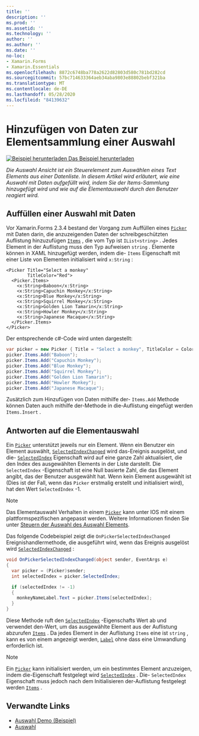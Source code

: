 ```yaml
---
title: ''
description: ''
ms.prod: ''
ms.assetid: ''
ms.technology: ''
author: ''
ms.author: ''
ms.date: ''
no-loc:
- Xamarin.Forms
- Xamarin.Essentials
ms.openlocfilehash: 8872c6748ba778a2622d82803d580c781bd282cd
ms.sourcegitcommit: 57bc714633364aeb34aba9803e88802bebf321ba
ms.translationtype: MT
ms.contentlocale: de-DE
ms.lasthandoff: 05/28/2020
ms.locfileid: "84139632"
---
```

# <a name="adding-data-to-a-pickers-items-collection"></a>Hinzufügen von Daten zur Elementsammlung einer Auswahl

[![Beispiel herunterladen](~/media/shared/download.png) Das Beispiel herunterladen](https://docs.microsoft.com/samples/xamarin/xamarin-forms-samples/userinterface-pickerdemo)

_Die Auswahl Ansicht ist ein Steuerelement zum Auswählen eines Text Elements aus einer Datenliste. In diesem Artikel wird erläutert, wie eine Auswahl mit Daten aufgefüllt wird, indem Sie der Items-Sammlung hinzugefügt wird und wie auf die Elementauswahl durch den Benutzer reagiert wird._

## <a name="populating-a-picker-with-data"></a>Auffüllen einer Auswahl mit Daten

Vor Xamarin.Forms 2.3.4 bestand der Vorgang zum Auffüllen eines [`Picker`](xref:Xamarin.Forms.Picker) mit Daten darin, die anzuzeigenden Daten der schreibgeschützten Auflistung hinzuzufügen [`Items`](xref:Xamarin.Forms.Picker.Items) , die vom Typ ist `IList<string>` . Jedes Element in der Auflistung muss den Typ aufweisen `string` . Elemente können in XAML hinzugefügt werden, indem die- `Items` Eigenschaft mit einer Liste von Elementen initialisiert wird `x:String` :

```xaml
<Picker Title="Select a monkey"
        TitleColor="Red">
  <Picker.Items>
    <x:String>Baboon</x:String>
    <x:String>Capuchin Monkey</x:String>
    <x:String>Blue Monkey</x:String>
    <x:String>Squirrel Monkey</x:String>
    <x:String>Golden Lion Tamarin</x:String>
    <x:String>Howler Monkey</x:String>
    <x:String>Japanese Macaque</x:String>
  </Picker.Items>
</Picker>
```

Der entsprechende c#-Code wird unten dargestellt:

```csharp
var picker = new Picker { Title = "Select a monkey", TitleColor = Color.Red };
picker.Items.Add("Baboon");
picker.Items.Add("Capuchin Monkey");
picker.Items.Add("Blue Monkey");
picker.Items.Add("Squirrel Monkey");
picker.Items.Add("Golden Lion Tamarin");
picker.Items.Add("Howler Monkey");
picker.Items.Add("Japanese Macaque");
```

Zusätzlich zum Hinzufügen von Daten mithilfe der- `Items.Add` Methode können Daten auch mithilfe der-Methode in die-Auflistung eingefügt werden `Items.Insert` .

## <a name="responding-to-item-selection"></a>Antworten auf die Elementauswahl

Ein [`Picker`](xref:Xamarin.Forms.Picker) unterstützt jeweils nur ein Element. Wenn ein Benutzer ein Element auswählt, [`SelectedIndexChanged`](xref:Xamarin.Forms.Picker.SelectedIndexChanged) wird das-Ereignis ausgelöst, und die- [`SelectedIndex`](xref:Xamarin.Forms.Picker.SelectedIndex) Eigenschaft wird auf eine ganze Zahl aktualisiert, die den Index des ausgewählten Elements in der Liste darstellt. Die `SelectedIndex` -Eigenschaft ist eine Null basierte Zahl, die das Element angibt, das der Benutzer ausgewählt hat. Wenn kein Element ausgewählt ist (Dies ist der Fall, wenn das `Picker` erstmalig erstellt und initialisiert wird), hat den Wert `SelectedIndex` -1.

> [!NOTE]
> Das Elementauswahl Verhalten in einem [`Picker`](xref:Xamarin.Forms.Picker) kann unter IOS mit einem plattformspezifischen angepasst werden. Weitere Informationen finden Sie unter [Steuern der Auswahl des Auswahl Elements](~/xamarin-forms/platform/ios/picker-selection.md).

Das folgende Codebeispiel zeigt die `OnPickerSelectedIndexChanged` Ereignishandlermethode, die ausgeführt wird, wenn das Ereignis ausgelöst wird [`SelectedIndexChanged`](xref:Xamarin.Forms.Picker.SelectedIndexChanged) :

```csharp
void OnPickerSelectedIndexChanged(object sender, EventArgs e)
{
  var picker = (Picker)sender;
  int selectedIndex = picker.SelectedIndex;

  if (selectedIndex != -1)
  {
    monkeyNameLabel.Text = picker.Items[selectedIndex];
  }
}
```

Diese Methode ruft den [`SelectedIndex`](xref:Xamarin.Forms.Picker.SelectedIndex) -Eigenschafts Wert ab und verwendet den-Wert, um das ausgewählte Element aus der Auflistung abzurufen [`Items`](xref:Xamarin.Forms.Picker.Items) . Da jedes Element in der Auflistung `Items` eine ist `string` , kann es von einem angezeigt werden, [`Label`](xref:Xamarin.Forms.Label) ohne dass eine Umwandlung erforderlich ist.

> [!NOTE]
> Ein [`Picker`](xref:Xamarin.Forms.Picker) kann initialisiert werden, um ein bestimmtes Element anzuzeigen, indem die-Eigenschaft festgelegt wird [`SelectedIndex`](xref:Xamarin.Forms.Picker.SelectedIndex) . Die- `SelectedIndex` Eigenschaft muss jedoch nach dem Initialisieren der-Auflistung festgelegt werden [`Items`](xref:Xamarin.Forms.Picker.Items) .

## <a name="related-links"></a>Verwandte Links

- [Auswahl Demo (Beispiel)](https://docs.microsoft.com/samples/xamarin/xamarin-forms-samples/userinterface-pickerdemo)
- [Auswahl](xref:Xamarin.Forms.Picker)
